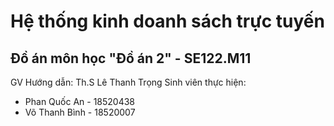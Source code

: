 # Hệ thống kinh doanh sách trực tuyến

## Đồ án môn học "Đồ án 2" - SE122.M11

GV Hướng dẫn: Th.S Lê Thanh Trọng
Sinh viên thực hiện:

- Phan Quốc An - 18520438
- Võ Thanh Bình - 18520007
